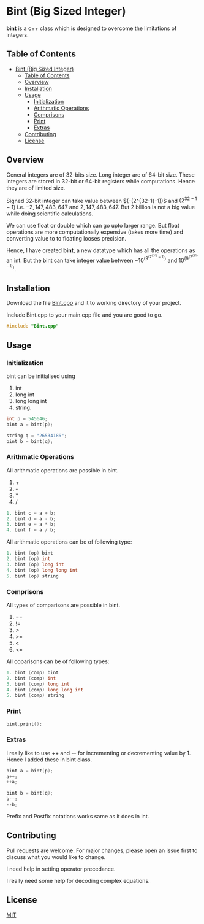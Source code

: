 # Bint (Big Sized Integer)

**bint** is a c++ class which is designed to overcome the limitations of integers.

## Table of Contents
- [Bint (Big Sized Integer)](#bint-big-sized-integer)
  - [Table of Contents](#table-of-contents)
  - [Overview](#overview)
  - [Installation](#installation)
  - [Usage](#usage)
    - [Initialization](#initialization)
    - [Arithmatic Operations](#arithmatic-operations)
    - [Comprisons](#comprisons)
    - [Print](#print)
    - [Extras](#extras)
  - [Contributing](#contributing)
  - [License](#license)

## Overview

General integers are of 32-bits size. Long integer are of 64-bit size. 
These integers are stored in 32-bit or 64-bit registers while computations. Hence they are of limited size.

Signed 32-bit integer can take value between \$(-(2^{32-1}-1))\$ and $(2^{32-1}-1)$ i.e. $-2,147,483,647$ and $2,147,483,647$. But 2 billion is not a big value while doing scientific calculations.

We can use float or double which can go upto larger range. But float operations are more computationally expensive (takes more time) and converting value to to floating looses precision.

Hence, I have created **bint**, a new datatype which has all the operations as an int. But the bint can take integer value between $-10^{(9^{(2^{(31)}-1)})}$ and $10^{(9^{(2^{(31)}-1)})}$.

## Installation

Download the file [Bint.cpp](https://github.com/jagtapraj123/Bint-Big_Sized_Integers/blob/master/Bint.cpp) and it to working directory of your project.

Include Bint.cpp to your main.cpp file and you are good to go.
```c++
#include "Bint.cpp"
```

## Usage

### Initialization
bint can be initialised using 
1. int
2. long int
3. long long int
4. string.

```c++
int p = 545646;
bint a = bint(p);

string q = "26534186";
bint b = bint(q);
```
### Arithmatic Operations

All arithmatic operations are possible in bint.
1. \+
2. \-
3. \*
4. \/

```c++
1. bint c = a + b;
2. bint d = a - b;
3. bint e = a * b;
4. bint f = a / b;
```

All arithmatic operations can be of following type:
```c++
1. bint (op) bint
2. bint (op) int
3. bint (op) long int
4. bint (op) long long int
5. bint (op) string
```

### Comprisons
All types of comparisons are possible in bint.
1. \==
2. \!=
3. \>
4. \>=
5. \<
6. \<=

All coparisons can be of following types:
```c++
1. bint (comp) bint
2. bint (comp) int
3. bint (comp) long int
4. bint (comp) long long int
5. bint (comp) string
```

### Print
```c++
bint.print();
```

### Extras

I really like to use ++ and -- for incrementing or decrementing value by 1. Hence I added these in bint class.

```c++
bint a = bint(p);
a++;
++a;

bint b = bint(q);
b--;
--b;
```

Prefix and Postfix notations works same as it does in int.


<!-- ## Official Documentation -->


## Contributing
Pull requests are welcome. For major changes, please open an issue first to discuss what you would like to change.

I need help in setting operator precedance.

I really need some help for decoding complex equations.


## License
[MIT](https://github.com/jagtapraj123/Bint-Big_Sized_Integers/blob/master/LICENSE)
